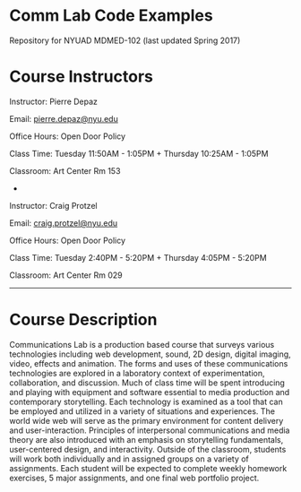 # Comm Lab Code Examples
Repository for NYUAD MDMED-102 (last updated Spring 2017)

# Course Instructors
Instructor: Pierre Depaz

Email: pierre.depaz@nyu.edu

Office Hours: Open Door Policy

Class Time: Tuesday 11:50AM - 1:05PM + Thursday 10:25AM - 1:05PM

Classroom: Art Center Rm 153

-

Instructor: Craig Protzel

Email: craig.protzel@nyu.edu

Office Hours: Open Door Policy

Class Time: Tuesday 2:40PM - 5:20PM + Thursday 4:05PM - 5:20PM

Classroom: Art Center Rm 029

---

# Course Description
Communications Lab is a production based course that surveys various technologies including web development, sound, 2D design, digital imaging, video, effects and animation. The forms and uses of these communications technologies are explored in a laboratory context of experimentation, collaboration, and discussion. Much of class time will be spent introducing and playing with equipment and software essential to media production and contemporary storytelling. Each technology is examined as a tool that can be employed and utilized in a variety of situations and experiences. The world wide web will serve as the primary environment for content delivery and user-interaction. Principles of interpersonal communications and media theory are also introduced with an emphasis on storytelling fundamentals, user-­centered design, and interactivity. Outside of the classroom, students will work both individually and in assigned groups on a variety of assignments. Each student will be expected to complete weekly homework exercises, 5 major assignments, and one final web portfolio project.
